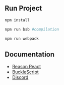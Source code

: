 ## Run Project

```sh
npm install

npm run bsb #compilation

npm run webpack
```

## Documentation

- [Reason React](https://reasonml.github.io/reason-react/)
- [BuckleScript](https://bucklescript.github.io/)
- [Discord](https://discord.gg/reasonml)
